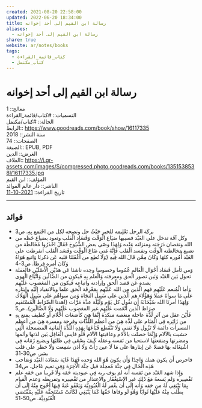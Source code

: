 ```yaml
---  
created: 2021-08-20 22:58:00  
updated: 2022-06-20 18:34:00  
title: رسالة ابن القيم إلى أحد إخوانه  
aliases:  
  - رسالة ابن القيم إلى أحد إخوانه  
share: true  
website: ar/notes/books  
tags:  
  - كتاب_قائمة_القراءة  
  - كتاب_مكتمل  
---  
```

  
  
# رسالة ابن القيم إلى أحد إخوانه  
  
معالج:: 1  
التسميات:: #كتاب/قائمة_القراءة  
الحالة:: #كتاب/مكتمل  
الرابط:: <https://www.goodreads.com/book/show/16117335>  
سنة النشر:: 2018  
الصفحات:: 74  
الصيغة:: EPUB, PDF  
الغرض:: الدين  
الغلاف:: <https://i.gr-assets.com/images/S/compressed.photo.goodreads.com/books/1351538538l/16117335.jpg>  
المؤلف:: ابن القيم  
الناشر:: دار عالم الفوائد  
تاريخ القراءة:: [2021-10-11](2021-10-11.md)  
  
---  
  
## فوائد  
  
- بركَة الرجل تَعْلِيمه للخير حَيْثُ حل ونصحه لكل من اجْتمع بِهِ. ص3  
- وكل آفَة تدخل على العَبْد فسببها ضيَاع الْوَقْت وَفَسَاد الْقلب وتعود بضياع حَظه من الله ونقصان دَرَجَته ومنزلته عِنْده وَلِهَذَا وصّى بعض الشُّيُوخ فَقَالَ احْذَرُوا مُخَالطَة من تضيع مخالطته الْوَقْت وتفسد الْقلب فَإِنَّهُ مَتى ضَاعَ الْوَقْت وَفَسَد الْقلب انفرطت على العَبْد أُمُوره كلهَا وَكَانَ مِمَّن قَالَ الله فِيهِ {وَلَا تُطِع من أَغْفَلنَا قلبه عَن ذكرنَا وَاتبع هَوَاهُ وَكَانَ أمره فرطا. ص3-4  
- وَمن تَأمل فَسَاد أَحْوَال الْعَالم عُمُوما وخصوصا وجده ناشئا عَن هذَيْن الْأَصْلَيْنِ فالغفلة تحول بَين العَبْد وَبَين تصور الْحق ومعرفته وَالْعلم بِهِ فَيكون من الضَّالّين وَاتِّبَاع الْهوى يصده عَن قصد الْحق وإرادته واتباعه فَيكون من المغضوب عَلَيْهِم  
  وَأما الْمُنعم عَلَيْهِم فهم الَّذين من الله عَلَيْهِم بِمَعْرِِفَة الْحق علما وبالانقياد إِلَيْهِ وإيثاره على مَا سواهُ عملا وَهَؤُلَاء هم الَّذين على سَبِيل النجَاة وَمن سواهُم على سَبِيل الْهَلَاك وَلِهَذَا أمرنَا الله سُبْحَانَهُ أَن نقُول كل يَوْم وَلَيْلَة عدَّة مَرَّات {اهدنا الصِّرَاط الْمُسْتَقيم صِرَاط الَّذين أَنْعَمت عَلَيْهِم غير المغضوب عَلَيْهِم وَلَا الضَّالّين}. ص5  
- فَأَيْنَ عقل من آثر لَذَّة عاجلة منغصة منكدة إِنَّمَا هِيَ كأضغاث أَحْلَام أَو كطيف يمتع بِهِ من زَائِره فِي الْمَنَام على لَذَّة هِيَ من أعظم اللَّذَّات وفرحة ومسرة هِيَ من أعظم المسرات دائمة لَا تَزُول وَلَا تفنى وَلَا تَنْقَطِع فَبَاعَهَا بِهَذِهِ اللَّذَّة الفانية المضمحلة الَّتِي حشيت بالآلام وَإِنَّمَا حصلت بالآلام وعاقبتها الآلام فَلَو قايس الْعَاقِل بَين لذتها وألمها ومضرتها ومنفعتها لاستحيا من نَفسه وعقله كَيفَ يسْعَى فِي طلبَهَا ويضيع زَمَانه فِي اشْتِغَاله بهَا فضلا عَن إيثارها على مَا لَا عين رَأَتْ وَلَا أذن سَمِعت وَلَا خطر على قلب بشر. ص30-31  
- فاحرص أَن يكون همك وَاحِدًا وَأَن يكون هُوَ الله وَحده فَهَذَا غَايَة سَعَادَة العَبْد وَصَاحب هَذِه الْحَال فِي جنَّة مُعجلَة قبل جنَّة الْآخِرَة وَفِي نعيم عَاجل. ص34  
- وَإِذا شهد العَبْد من نَفسه أَنه لم يوف ربه فِي عبوديته حَقه وَلَا قَرِيبا من حَقه علم تَقْصِيره وَلم يَسعهُ مَعَ ذَلِك غير الاسْتِغْفَار والاعتذار من تَقْصِيره وتفريطه وَعدم الْقيام بِمَا يَنْبَغِي لَهُ من حَقه وَأَنه إِلَى أَن يغْفر لَهُ الْعُبُودِيَّة وَيَعْفُو عَنهُ فِيهَا أحْوج مِنْهُ إِلَى أَن يطْلب مِنْهُ عَلَيْهَا ثَوابًا وَهُوَ لَو وفاها حَقّهَا كَمَا يَنْبَغِي لكَانَتْ مُسْتَحقَّة عَلَيْهِ بِمُقْتَضى الْعُبُودِيَّة. ص50-51  
